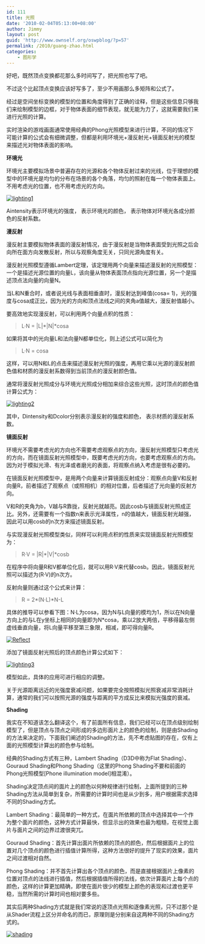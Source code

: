```yaml
---
id: 111
title: 光照
date: '2010-02-04T05:13:00+08:00'
author: Jimmy
layout: post
guid: 'http://www.ownself.org/oswpblog/?p=57'
permalink: /2010/guang-zhao.html
categories:
    - 图形学
---
```


好吧，既然顶点变换都花那么多时间写了，把光照也写了吧。

不过这个比起顶点变换应该好写多了，至少不用画那么多矩阵和公式了。

经过是空间坐标变换的模型的位置和角度得到了正确的诠释，但是这些信息只够我们来绘制模型的边框，对于物体表面的细节表现，就无能为力了，这就需要我们来进行光照的计算。

实时渲染的游戏画面通常使用经典的Phong光照模型来进行计算，不同的情况下可能计算的公式会有细微调整，但都是利用环境光+漫反射光+镜面反射光的模型来描述光对物体表面的影响。

**环境光**

环境光主要模拟场景中普遍存在的光源和各个物体反射过来的光线，位于理想的模型中的环境光是均匀的分布在场景的各个角落，均匀的照射在每一个物体表面上。不用考虑光的位置，也不用考虑光的方向。

[![lighting1](/wp-content/uploads/2010/02/lighting1_thumb.jpg "lighting1")](/wp-content/uploads/2010/02/lighting1.jpg)

Aintensity表示环境光的强度， 表示环境光的颜色， 表示物体对环境光各成分颜色的反射系数。

**漫反射**

漫反射主要模拟物体表面的漫反射情况，由于漫反射是当物体表面受到光照之后会向所在面方向发散反射，所以与观察角度无关，只同光源角度有关。

漫反射光照模型遵循Lambert定理，该定理用两个向量来描述漫反射的光照模型：一个是描述光源位置的向量L，该向量从物体表面顶点指向光源位置，另一个是描述顶点法向量的向量N。

当L和N重合时，或者说光线与表面相垂直时，漫反射达到峰值(cosa= 1)，光的强度与cosa成正比，因为光的方向和顶点法线之间的夹角a值越大，漫反射值越小。

要高效地实现漫反射，可以利用两个向量点积的性质： 

> L·N = \|L\|\*\|N\|\*cosa

如果将其中的光向量L和法向量N都单位化，则上述公式可以简化为

> L·N = cosa

这样，可以用N和L的点击来描述漫反射光照的强度，再用它乘以光源的漫反射颜色值和材质的漫反射系数得到当前顶点的漫反射颜色值。

通常将漫反射光照成分与环境光光照成分相加来综合这些光照，这时顶点的颜色值计算公式为：

[![lighting2](/wp-content/uploads/2010/02/lighting2_thumb.jpg "lighting2")](/wp-content/uploads/2010/02/lighting2.jpg)

其中，Dintensity和Dcolor分别表示漫反射的强度和颜色， 表示材质的漫反射系数。

**镜面反射**

环境光不需要考虑光的方向也不需要考虑观察点的方向，漫反射光照模型只考虑光的方向，而在镜面反射光照模型中，既要考虑光的方向，也要考虑观察点的方向。因为对于模拟光滑、有光泽或者磨光的表面，将观察点纳入考虑是很有必要的。

在镜面反射光照模型中，是用两个向量来计算镜面反射成分：观察点向量V和反射向量R，前者描述了观察点（或照相机）的相对位置，后者描述了光向量的反射方向。

V和R的夹角为b，V越与R靠拢，反射光就越亮。因此cosb与镜面反射光照成正比。另外，还需要有一个指数n来表示光泽属性，n的值越大，镜面反射光越强，因此可以用cosb的n次方来描述镜面反射。

与实现漫反射光照模型类似，同样可以利用点积的性质来实现镜面反射光照模型为：

> R·V = \|R\|\*\|V\|\*cosb

在程序中将向量R和V都单位化后，就可以用R·V来代替cosb。因此，镜面反射光照可以描述为(R·V)的n次方。

反射向量则通过这个公式来计算：

> R = 2\*(N·L)\*N-L

具体的推导可以参看下图：N·L为cosa，因为N与L向量的模均为1，所以在N向量方向上的与L在y坐标上相同的向量即为N\*cosa，乘以2放大两倍，平移得最左侧虚线垂直向量，将L向量平移至第三象限，相减，即可得向量R。

[![Reflect](/wp-content/uploads/2010/02/Reflect_thumb.jpg "Reflect")](/wp-content/uploads/2010/02/Reflect.jpg)

添加了镜面反射光照后的顶点颜色计算公式如下：

[![lighting3](/wp-content/uploads/2010/02/lighting3_thumb.jpg "lighting3")](/wp-content/uploads/2010/02/lighting3.jpg)

模型如此，具体的应用可进行相应的调整。

关于光源距离远近的光强度衰减问题，如果要完全按照模拟光照衰减非常消耗计算，通常的我们可以按照光源的强度与距离的平方成反比来模拟光强度的衰减。

**Shading**

我实在不知道该怎么翻译这个，有了前面所有信息，我们已经可以在顶点级别绘制模型了，但是顶点与顶点之间形成的多边形面片上的颜色的绘制，则是由Shading的方法来决定的，下面我们阐述的Shading的方法，先不考虑贴图的存在，仅有上面的光照模型计算出的颜色参与绘制。

经典的Shading方式有三种，Lambert Shading（D3D中称为Flat Shading）、Gouraud Shading和Phong Shading（这里的Phong Shading不要和前面的Phong光照模型\[Phone illumination model\]相混淆）。

Shading决定顶点间的面片上的颜色以何种规律进行绘制，上面所提到的三种Shading方法从简单到复杂，所需要的计算时间也是从少到多，用户根据需求选择不同的Shading方式。

Lambert Shading：最简单的一种方式，在面片所依赖的顶点中选择其中一个作为整个面片的颜色，这种方式计算最快，但显示出的效果也最为粗糙，在视觉上面片与面片之间的边界过渡很突兀。

Gouraud Shading：首先计算出面片所依赖的顶点的颜色，然后根据面片上的位置对几个顶点的颜色进行插值计算所得，这种方法很好的提升了现实的效果，面片之间过渡相对自然。

Phong Shading：并不首先计算出各个顶点的颜色，而是直接根据面片上像素的位置对顶点的法线进行插值，然后根据插值所得的法线，依次计算面片上每个点的颜色，这样的计算更加精确，即使在面片很少的模型上颜色的表现和过渡也更平稳，当然所需的计算时间也相对要多些。

其实后两种Shading方式就是我们常说的逐顶点光照和逐像素光照，只不过那个是从Shader流程上区分并命名的而已，原理则是分别来自这两种不同的Shading方式的。

[![shading](/wp-content/uploads/2010/02/shading_thumb.jpg "shading")](/wp-content/uploads/2010/02/shading.jpg)